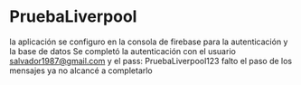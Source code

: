# PruebaLiverpool
la aplicación se configuro en la consola de firebase para la autenticación y la base de datos
Se completó la autenticación con el usuario salvador1987@gmail.com y el pass: PruebaLiverpool123
falto el paso de los mensajes ya no alcancé a completarlo

